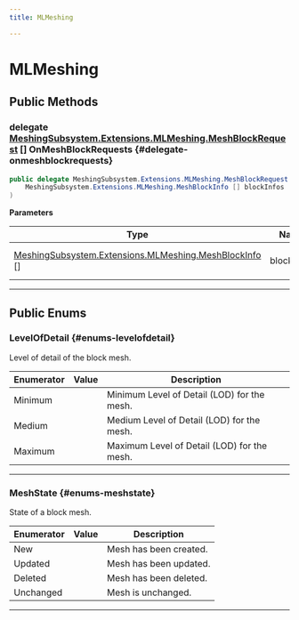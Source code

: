 ```yaml
---
title: MLMeshing

---
```


# MLMeshing










## Public Methods

### delegate [MeshingSubsystem.Extensions.MLMeshing.MeshBlockRequest](/versioned_docs/version-14-Jun-2023/unity-api/api/UnityEngine.XR.MagicLeap/MeshingSubsystem/Extensions/MLMeshing/UnityEngine.XR.MagicLeap.MeshingSubsystem.Extensions.MLMeshing.MeshBlockRequest.md) [] OnMeshBlockRequests {#delegate-onmeshblockrequests}

```csharp
public delegate MeshingSubsystem.Extensions.MLMeshing.MeshBlockRequest [] OnMeshBlockRequests(
    MeshingSubsystem.Extensions.MLMeshing.MeshBlockInfo [] blockInfos
)
```


**Parameters**

| Type | Name  | Description  | 
|--|--|--|
| [MeshingSubsystem.Extensions.MLMeshing.MeshBlockInfo](/versioned_docs/version-14-Jun-2023/unity-api/api/UnityEngine.XR.MagicLeap/MeshingSubsystem/Extensions/MLMeshing/UnityEngine.XR.MagicLeap.MeshingSubsystem.Extensions.MLMeshing.MeshBlockInfo.md) [] |blockInfos|Representation of a mesh block. |






-----------

## Public Enums

### LevelOfDetail {#enums-levelofdetail}

Level of detail of the block mesh. 

| Enumerator | Value | Description |
| ---------- | ----- | ----------- |
| Minimum | | Minimum Level of Detail (LOD) for the mesh.   |
| Medium | | Medium Level of Detail (LOD) for the mesh.   |
| Maximum | | Maximum Level of Detail (LOD) for the mesh.   |








-----------

### MeshState {#enums-meshstate}

State of a block mesh. 

| Enumerator | Value | Description |
| ---------- | ----- | ----------- |
| New | | Mesh has been created.   |
| Updated | | Mesh has been updated.   |
| Deleted | | Mesh has been deleted.   |
| Unchanged | | Mesh is unchanged.   |








-----------

